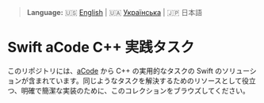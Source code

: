 
> **Language:** 🇺🇸 [English](README.md) | 🇺🇦 [Українська](README-uk.md) | 🇯🇵 日本語

# Swift aCode C++ 実践タスク

このリポジトリには、[aCode](https://acode.com.ua) から C++ の実用的なタスクの Swift のソリューションが含まれています。同じようなタスクを解決するためのリソースとして役立つ、明確で簡潔な実装のために、このコレクションをブラウズしてください。
